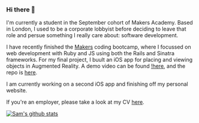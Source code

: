 ### Hi there 👋
I'm currently a student in the September cohort of Makers Academy. Based in London, I used to be a corporate lobbyist before deciding to leave that role and persue something I really care about: software development. 

I have recently finished the [Makers](https://makers.tech) coding bootcamp, where I focussed on web development with Ruby and JS using both the Rails and Sinatra frameworks. For my final project, I buult an iOS app for placing and viewing objects in Augmented Reality. A demo video can be found [!here](https://www.youtube.com/watch?v=Crr90faZCcw), and the repo is [here](https://github.com/samcolson4/signposts-again).

I am currently working on a second iOS app and finishing off my personal website.

If you're an employer, please take a look at my CV [here](https://github.com/samcolson4/CV).


[![Sam's github stats](https://github-readme-stats.vercel.app/api?username=samcolson4)](https://github.com/samcolson4/github-readme-stats)


<!--
**samcolson4/samcolson4** is a ✨ _special_ ✨ repository because its `README.md` (this file) appears on your GitHub profile.

Here are some ideas to get you started:

- 🔭 I’m currently working on ...
- 🌱 I’m currently learning ...
- 👯 I’m looking to collaborate on ...
- 🤔 I’m looking for help with ...
- 💬 Ask me about ...
- 📫 How to reach me: ...
- 😄 Pronouns: ...
- ⚡ Fun fact: ...
-->
